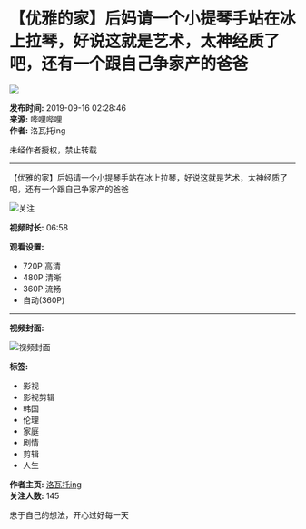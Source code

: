 # 【优雅的家】后妈请一个小提琴手站在冰上拉琴，好说这就是艺术，太神经质了吧，还有一个跟自己争家产的爸爸

![](//i2.hdslb.com/bfs/archive/d5650338c3c4c6b2da3b1a431cb0079cc88b8823.jpg@100w_100h_1c.webp)

**发布时间:** 2019-09-16 02:28:46  
**来源:** 哔哩哔哩  
**作者:** 洛瓦托ing  

未经作者授权，禁止转载

---

【优雅的家】后妈请一个小提琴手站在冰上拉琴，好说这就是艺术，太神经质了吧，还有一个跟自己争家产的爸爸

![](//i1.hdslb.com/bfs/face/c015e12dcff66fd53355c11d2961060b8f14e29a.jpg@96w.webp)关注

**视频时长:** 06:58

**观看设置:**

- 720P 高清
- 480P 清晰
- 360P 流畅
- 自动(360P)

---

**视频封面:**

![视频封面](//i2.hdslb.com/bfs/archive/d5650338c3c4c6b2da3b1a431cb0079cc88b8823.jpg@518w_290h_1c_!web-video-share-cover.webp)

**标签:**
- 影视
- 影视剪辑
- 韩国
- 伦理
- 家庭
- 剧情
- 剪辑
- 人生

**作者主页:** [洛瓦托ing](//space.bilibili.com/322736812)  
**关注人数:** 145  

忠于自己的想法，开心过好每一天
